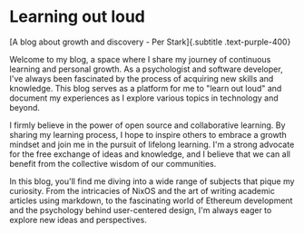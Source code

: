 # Learning out loud

[A blog about growth and discovery - Per Stark]{.subtitle .text-purple-400}

Welcome to my blog, a space where I share my journey of continuous learning and personal growth. As a psychologist and software developer, I've always been fascinated by the process of acquiring new skills and knowledge. This blog serves as a platform for me to "learn out loud" and document my experiences as I explore various topics in technology and beyond.

I firmly believe in the power of open source and collaborative learning. By sharing my learning process, I hope to inspire others to embrace a growth mindset and join me in the pursuit of lifelong learning. I'm a strong advocate for the free exchange of ideas and knowledge, and I believe that we can all benefit from the collective wisdom of our communities.

In this blog, you'll find me diving into a wide range of subjects that pique my curiosity. From the intricacies of NixOS and the art of writing academic articles using markdown, to the fascinating world of Ethereum development and the psychology behind user-centered design, I'm always eager to explore new ideas and perspectives.
